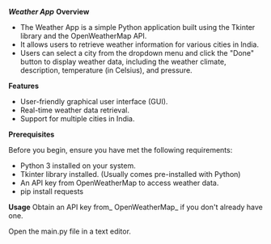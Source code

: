 **_Weather App_**
**Overview**
- The Weather App is a simple Python application built using the Tkinter library and the OpenWeatherMap API.
- It allows users to retrieve weather information for various cities in India.
- Users can select a city from the dropdown menu and click the "Done" button to display weather data, including the weather climate, description, temperature (in Celsius), and pressure.

**Features**
- User-friendly graphical user interface (GUI).
- Real-time weather data retrieval.
- Support for multiple cities in India.

**Prerequisites**

Before you begin, ensure you have met the following requirements:

- Python 3 installed on your system.
- Tkinter library installed. (Usually comes pre-installed with Python)
- An API key from OpenWeatherMap to access weather data.
- pip install requests

**Usage**
Obtain an API key from_ OpenWeatherMap_ if you don't already have one.

Open the main.py file in a text editor.

